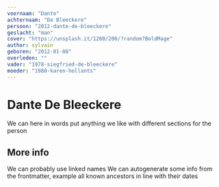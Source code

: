 ```yaml
---
voornaam: "Dante"
achternaam: "De Bleeckere"
persoon: "2012-dante-de-bleeckere"
geslacht: "man"
cover: "https://unsplash.it/1280/200/?random?BoldMage"
author: sylvain
geboren: "2012-01-08"
overleden: ""
vader: "1978-siegfried-de-bleeckere"
moeder: "1980-karen-hollants"   
---
```

# Dante De Bleeckere
We can here in words put anything we like
with different sections for the person

## More info
We can probably use linked names 
We can autogenerate some info from the frontmatter,
example all known ancestors in line with their dates




